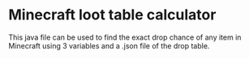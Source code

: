 # Minecraft loot table calculator
This java file can be used to find the exact drop chance of any item in Minecraft using 3 variables and a .json file of the drop table.
